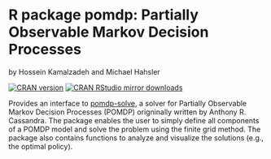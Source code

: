 # R package pomdp: Partially Observable Markov Decision Processes

by Hossein Kamalzadeh and Michael Hahsler

[![CRAN version](http://www.r-pkg.org/badges/version/pomdp)](https://cran.r-project.org/package=pomdp)
[![CRAN RStudio mirror downloads](http://cranlogs.r-pkg.org/badges/pomdp)](https://cran.r-project.org/package=pomdp)

Provides an interface to [pomdp-solve](http://www.pomdp.org/code/index.html), a solver for Partially Observable Markov Decision Processes (POMDP) origninally written by Anthony R. Cassandra. The package enables the user to simply define all components of a POMDP model and solve the problem using the finite grid method. The package also contains functions to analyze and visualize the solutions (e.g., the optimal policy).

